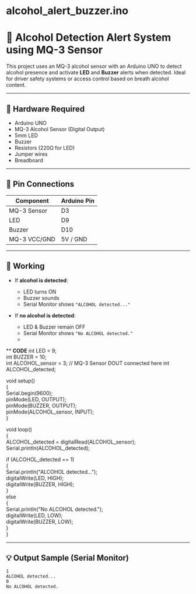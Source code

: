 # alcohol_alert_buzzer.ino
# 🍻 Alcohol Detection Alert System using MQ-3 Sensor

This project uses an MQ-3 alcohol sensor with an Arduino UNO to detect alcohol presence and activate **LED** and **Buzzer** alerts when detected. Ideal for driver safety systems or access control based on breath alcohol content.

---

## 🧰 Hardware Required

- Arduino UNO  
- MQ-3 Alcohol Sensor (Digital Output)  
- 5mm LED  
- Buzzer  
- Resistors (220Ω for LED)  
- Jumper wires  
- Breadboard

---

## 🔌 Pin Connections

| Component       | Arduino Pin |
|----------------|-------------|
| MQ-3 Sensor     | D3          |
| LED             | D9          |
| Buzzer          | D10         |
| MQ-3 VCC/GND    | 5V / GND    |

---

## 🚦 Working

- If **alcohol is detected**:
  - LED turns ON
  - Buzzer sounds
  - Serial Monitor shows `"ALCOHOL detected..."`

- If **no alcohol is detected**:
  - LED & Buzzer remain OFF
  - Serial Monitor shows `"No ALCOHOL detected."`
  - 
** **CODE**
    int LED = 9;  
int BUZZER = 10;   
int ALCOHOL_sensor = 3; // MQ-3 Sensor DOUT connected here
int ALCOHOL_detected;  

void setup()  
{  
  Serial.begin(9600);  
  pinMode(LED, OUTPUT);  
  pinMode(BUZZER, OUTPUT);  
  pinMode(ALCOHOL_sensor, INPUT);  
}  

void loop()  
{  
  ALCOHOL_detected = digitalRead(ALCOHOL_sensor);  
  Serial.println(ALCOHOL_detected);  

  if (ALCOHOL_detected == 1)  
  {  
    Serial.println("ALCOHOL detected...");  
    digitalWrite(LED, HIGH);  
    digitalWrite(BUZZER, HIGH);  
  }  
  else  
  {  
    Serial.println("No ALCOHOL detected.");  
    digitalWrite(LED, LOW);  
    digitalWrite(BUZZER, LOW);  
  }  
}

---

## 💡 Output Sample (Serial Monitor)

```text
1
ALCOHOL detected...
0
No ALCOHOL detected.

